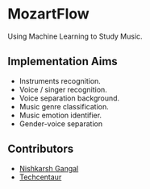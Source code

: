 # MozartFlow
Using Machine Learning to Study Music.


## Implementation Aims

- Instruments recognition.
- Voice / singer recognition.
- Voice separation background.
- Music genre classification.
- Music emotion identifier.
- Gender-voice separation

## Contributors
- [Nishkarsh Gangal](https://github.com/Nishkarsh5)
- [Techcentaur](https://github.com/techcentaur)